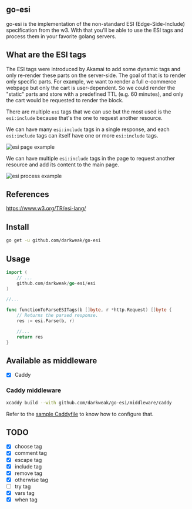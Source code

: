 go-esi
------

go-esi is the implementation of the non-standard ESI (Edge-Side-Include) specification from the w3. With that you'll be able to use the ESI tags and process them in your favorite golang servers.

## What are the ESI tags
The ESI tags were introduced by Akamai to add some dynamic tags and only re-render these parts on the server-side.
The goal of that is to render only specific parts. For example, we want to render a full e-commerce webpage but only the cart is user-dependent. So we could render the "static" parts and store with a predefined TTL (e.g. 60 minutes), and only the cart would be requested to render the block.

There are multiple `esi` tags that we can use but the most used is the `esi:include` because that's the one to request another resource.

We can have many `esi:include` tags in a single response, and each `esi:include` tags can itself have one or more `esi:include` tags.

![esi page example](https://github.com/darkweak/go-esi/blob/master/docs/esi_2.jpg?sanitize=true)

We can have multiple `esi:include` tags in the page to request another resource and add its content to the main page.

![esi process example](https://github.com/darkweak/go-esi/blob/master/docs/esi_1.jpg?sanitize=true)

## References
https://www.w3.org/TR/esi-lang/

## Install
```bash
go get -u github.com/darkweak/go-esi
```

## Usage
```go
import (
    // ...
    github.com/darkweak/go-esi/esi
)

//...

func functionToParseESITags(b []byte, r *http.Request) []byte {
    // Returns the parsed response.
    res := esi.Parse(b, r)

    //...
    return res
}
```

## Available as middleware
- [x] Caddy

### Caddy middleware
```bash
xcaddy build --with github.com/darkweak/go-esi/middleware/caddy
```
Refer to the [sample Caddyfile](https://github.com/darkweak/go-esi/blob/master/middleware/caddy/Caddyfile) to know how to configure that.

## TODO
- [x] choose tag
- [x] comment tag
- [x] escape tag
- [x] include tag
- [x] remove tag
- [x] otherwise tag
- [ ] try tag
- [x] vars tag
- [x] when tag
